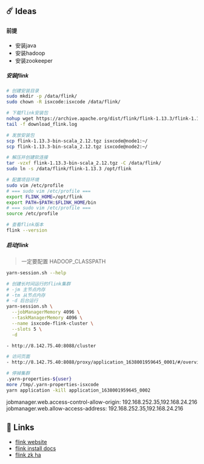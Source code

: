 
## ☄️ Ideas

#### 前提

- 安装java
- 安装hadoop
- 安装zookeeper

##### 安装flink

```bash
# 创建安装目录
sudo mkdir -p /data/flink/
sudo chown -R isxcode:isxcode /data/flink/

# 下载flink安装包
nohup wget https://archive.apache.org/dist/flink/flink-1.13.3/flink-1.13.3-bin-scala_2.12.tgz >> download_flink.log 2>&1 &
tail -f download_flink.log

# 发放安装包
scp flink-1.13.3-bin-scala_2.12.tgz isxcode@node1:~/
scp flink-1.13.3-bin-scala_2.12.tgz isxcode@node2:~/

# 解压并创建软连接
tar -vzxf flink-1.13.3-bin-scala_2.12.tgz -C /data/flink/
sudo ln -s /data/flink/flink-1.13.3 /opt/flink 

# 配置项目环境
sudo vim /etc/profile
# === sudo vim /etc/profile ===
export FLINK_HOME=/opt/flink
export PATH=$PATH:$FLINK_HOME/bin
# === sudo vim /etc/profile ===
source /etc/profile

# 查看flink版本
flink --version
```

##### 启动flink

> 一定要配置 HADOOP_CLASSPATH

```bash
yarn-session.sh --help

# 创建长时间运行的flink集群
# -jm 主节点内存
# -tm 从节点内存
# -d 后台运行
yarn-session.sh \
  --jobManagerMemory 4096 \
  --taskManagerMemory 4096 \
  --name isxcode-flink-cluster \
  --slots 5 \
  -d

- http://8.142.75.40:8088/cluster

# 访问页面
- http://8.142.75.40:8088/proxy/application_1638001959645_0001/#/overview

# 停掉集群
.yarn-properties-${user}
more /tmp/.yarn-properties-isxcode
yarn application -kill application_1638001959645_0002
```

jobmanager.web.access-control-allow-origin: 192.168.252.35,192.168.24.216
jobmanager.web.allow-access-address: 192.168.252.35,192.168.24.216

## 🔗 Links

- [flink website](https://flink.apache.org/)
- [flink install docs](https://nightlies.apache.org/flink/flink-docs-release-1.13/docs/try-flink/local_installation/)
- [flink zk ha](https://nightlies.apache.org/flink/flink-docs-release-1.13/docs/deployment/ha/zookeeper_ha/)
